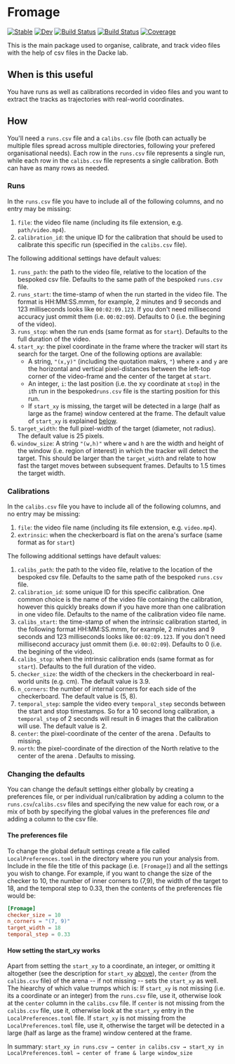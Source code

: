# Fromage

[![Stable](https://img.shields.io/badge/docs-stable-blue.svg)](https://yakir12.github.io/Fromage.jl/stable/)
[![Dev](https://img.shields.io/badge/docs-dev-blue.svg)](https://yakir12.github.io/Fromage.jl/dev/)
[![Build Status](https://github.com/yakir12/Fromage.jl/actions/workflows/CI.yml/badge.svg?branch=main)](https://github.com/yakir12/Fromage.jl/actions/workflows/CI.yml?query=branch%3Amain)
[![Build Status](https://app.travis-ci.com/yakir12/Fromage.jl.svg?branch=main)](https://app.travis-ci.com/yakir12/Fromage.jl)
[![Coverage](https://coveralls.io/repos/github/yakir12/Fromage.jl/badge.svg?branch=main)](https://coveralls.io/github/yakir12/Fromage.jl?branch=main)

This is the main package used to organise, calibrate, and track video files with the help of csv files in the Dacke lab.  

## When is this useful
You have runs as well as calibrations recorded in video files and you want to extract the tracks as trajectories with real-world coordinates.

## How
You'll need a `runs.csv` file and a `calibs.csv` file (both can actually be multiple files spread across multiple directories, following your prefered organisational needs). Each row in the `runs.csv` file represents a single run, while each row in the `calibs.csv` file represents a single calibration. Both can have as many rows as needed.

### Runs
In the `runs.csv` file you have to include all of the following columns, and no entry may be missing:

1. `file`: the video file name (including its file extension, e.g. `path/video.mp4`).
2. `calibration_id`: the unique ID for the calibration that should be used to calibrate this specific run (specified in the `calibs.csv` file).

The following additional settings have default values:
1. `runs_path`: the path to the video file, relative to the location of the bespoked csv file. Defaults to the same path of the bespoked `runs.csv` file.
2. `runs_start`: the time-stamp of when the run started in the video file. The format is HH:MM:SS.mmm, for example, 2 minutes and 9 seconds and 123 milliseconds looks like `00:02:09.123`. If you don't need millisecond accuracy just ommit them (i.e. `00:02:09`). Defaults to 0 (i.e. the begining of the video).
3. `runs_stop`: when the run ends (same format as for `start`). Defaults to the full duration of the video.
4. `start_xy`: the pixel coordinate in the frame where the tracker will start its search for the target. One of the following options are available:
    - A string, `"(x,y)"` (including the quotation makrs, `"`) where `x` and `y` are the horizontal and vertical pixel-distances between the left-top corner of the video-frame and the center of the target at `start`. 
    - An integer, `i`: the last position (i.e. the xy coordinate at `stop`) in the `i`th run in the bespoked`runs.csv` file is the starting position for this run.
    - If `start_xy` is missing, the target will be detected in a large (half as large as the frame) window centered at the frame. 
The default value of `start_xy` is explained [below](####how-setting-the-start_xy-works).
5. `target_width`: the full pixel-width of the target (diameter, not radius). The default value is 25 pixels.
6. `window_size`: A string `"(w,h)"` where `w` and `h` are the width and height of the window (i.e. region of interest) in which the tracker will detect the target. This should be larger than the `target_width` and relate to how fast the target moves between subsequent frames. Defaults to 1.5 times the target width.


### Calibrations
In the `calibs.csv` file you have to include all of the following columns, and no entry may be missing:
1. `file`: the video file name (including its file extension, e.g. `video.mp4`).
2. `extrinsic`: when the checkerboard is flat on the arena's surface (same format as for `start`)

The following additional settings have default values:
1. `calibs_path`: the path to the video file, relative to the location of the bespoked csv file. Defaults to the same path of the bespoked `runs.csv` file.
2. `calibration_id`: some unique ID for this specific calibration. One common choice is the name of the video file containing the calibration, however this quickly breaks down if you have more than one calibration in one video file. Defaults to the name of the calibration video file name.
3. `calibs_start`: the time-stamp of when the intrinsic calibration started, in the following format HH:MM:SS.mmm, for example, 2 minutes and 9 seconds and 123 milliseconds looks like `00:02:09.123`. If you don't need millisecond accuracy just ommit them (i.e. `00:02:09`). Defaults to 0 (i.e. the begining of the video).
4. `calibs_stop`: when the intrinsic calibration ends (same format as for `start`). Defaults to the full duration of the video.
5. `checker_size`: the width of the checkers in the checkerboard in real-world units (e.g. cm). The default value is 3.9.
6. `n_corners`: the number of internal corners for each side of the checkerboard. The default value is (5, 8).
7. `temporal_step`: sample the video every `temporal_step` seconds between the start and stop timestamps. So for a 10 second long calibration, a `temporal_step` of 2 seconds will result in 6 images that the calibration will use. The default value is 2.
8. `center`: the pixel-coordinate of the center of the arena . Defaults to missing.
9. `north`: the pixel-coordinate of the direction of the North relative to the center of the arena . Defaults to missing.

### Changing the defaults
You can change the default settings either globally by creating a preferences file, or per individual run/calibration by adding a column to the `runs.csv`/`calibs.csv` files and specifying the new value for each row, or a mix of both by specifying the global values in the preferences file *and* adding a column to the csv file.

#### The preferences file
To change the global default settings create a file called `LocalPreferences.toml` in the directory where you run your analysis from. Include in the file the title of this package (i.e. `[Fromage]`) and all the settings you wish to change. For example, if you want to change the size of the checker to 10, the number of inner corners to (7,9), the width of the target to 18, and the temporal step to 0.33, then the contents of the preferences file would be:
```toml
[Fromage]
checker_size = 10
n_corners = "(7, 9)"
target_width = 18
temporal_step = 0.33
```

#### How setting the start_xy works
Apart from setting the `start_xy` to a coordinate, an integer, or omitting it altogether (see the description for `start_xy` [above](###runs)), the `center` (from the `calibs.csv` file) of the arena -- if not missing -- sets the `start_xy` as well. The hiearchy of which value trumps which is:
If `start_xy` is not missing (i.e. its a coordinate or an integer) from the `runs.csv` file, use it, otherwise look at the `center` column in the `calibs.csv` file.
If `center` is not missing from the `calibs.csv` file, use it, otherwise look at the `start_xy` entry in the `LocalPreferences.toml` file.
If `start_xy` is not missing from the `LocalPreferences.toml` file, use it, otherwise the target will be detected in a large (half as large as the frame) window centered at the frame. 

In summary: `start_xy in runs.csv → center in calibs.csv → start_xy in LocalPreferences.toml → center of frame & large window_size`
